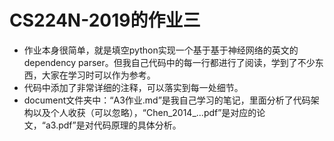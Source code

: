 # CS224N-2019的作业三
* 作业本身很简单，就是填空python实现一个基于基于神经网络的英文的dependency parser。但我自己代码中的每一行都进行了阅读，学到了不少东西，大家在学习时可以作为参考。
* 代码中添加了非常详细的注释，可以落实到每一处细节。
* document文件夹中：“A3作业.md”是我自己学习的笔记，里面分析了代码架构以及个人收获（可以忽略），“Chen_2014_...pdf”是对应的论文，“a3.pdf”是对代码原理的具体分析。
